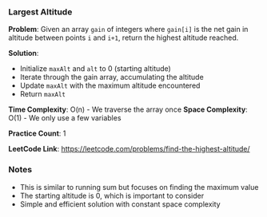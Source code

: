 ### Largest Altitude

**Problem**: Given an array `gain` of integers where `gain[i]` is the net gain in altitude between points `i` and `i+1`, return the highest altitude reached.

**Solution**: 
- Initialize `maxAlt` and `alt` to 0 (starting altitude)
- Iterate through the gain array, accumulating the altitude
- Update `maxAlt` with the maximum altitude encountered
- Return `maxAlt`

**Time Complexity**: O(n) - We traverse the array once
**Space Complexity**: O(1) - We only use a few variables

**Practice Count**: 1

**LeetCode Link**: https://leetcode.com/problems/find-the-highest-altitude/

### Notes
- This is similar to running sum but focuses on finding the maximum value
- The starting altitude is 0, which is important to consider
- Simple and efficient solution with constant space complexity